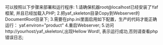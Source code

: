 可以按照以下步骤来部署和运行程序:
1.请确保机器root@localhost已经安装了Yaf框架, 并且已经加载入PHP;
2.把yaf_skeleton目录Copy到Webserver的DocumentRoot目录下;
3.需要在php.ini里面启用如下配置，生产的代码才能正确运行：
	yaf.environ="product"
4.重启Webserver;
5.访问http://yourhost/yaf_skeleton/,出现Hellow Word!, 表示运行成功,否则请查看php错误日志;
